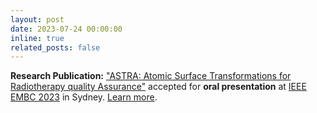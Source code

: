 ```yaml
---
layout: post
date: 2023-07-24 00:00:00
inline: true
related_posts: false
---
```


**Research Publication:** ["ASTRA: Atomic Surface Transformations for Radiotherapy quality Assurance"](https://ieeexplore.ieee.org/abstract/document/10341062) accepted for **oral presentation** at [IEEE EMBC 2023](http://embc.embs.org/2023/) in Sydney. <a href="{% link _projects/2023-embc-astra.md %}">Learn more</a>.
